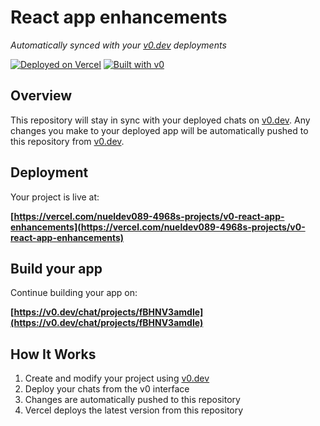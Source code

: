 # React app enhancements

*Automatically synced with your [v0.dev](https://v0.dev) deployments*

[![Deployed on Vercel](https://img.shields.io/badge/Deployed%20on-Vercel-black?style=for-the-badge&logo=vercel)](https://vercel.com/nueldev089-4968s-projects/v0-react-app-enhancements)
[![Built with v0](https://img.shields.io/badge/Built%20with-v0.dev-black?style=for-the-badge)](https://v0.dev/chat/projects/fBHNV3amdIe)

## Overview

This repository will stay in sync with your deployed chats on [v0.dev](https://v0.dev).
Any changes you make to your deployed app will be automatically pushed to this repository from [v0.dev](https://v0.dev).

## Deployment

Your project is live at:

**[https://vercel.com/nueldev089-4968s-projects/v0-react-app-enhancements](https://vercel.com/nueldev089-4968s-projects/v0-react-app-enhancements)**

## Build your app

Continue building your app on:

**[https://v0.dev/chat/projects/fBHNV3amdIe](https://v0.dev/chat/projects/fBHNV3amdIe)**

## How It Works

1. Create and modify your project using [v0.dev](https://v0.dev)
2. Deploy your chats from the v0 interface
3. Changes are automatically pushed to this repository
4. Vercel deploys the latest version from this repository